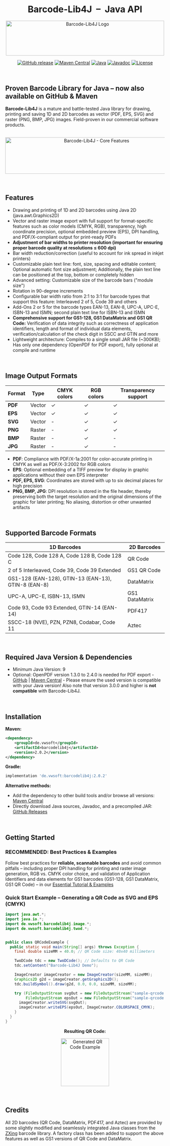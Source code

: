<h1 align="center">Barcode-Lib4J &nbsp;&ndash;&nbsp; Java API</h1>
<div align="center">
  <img width="500" height="110" src="https://github.com/user-attachments/assets/ec774370-63be-4db3-9cb4-e6561918a807" alt="Barcode-Lib4J Logo">

  [![GitHub release](https://img.shields.io/github/release/vws-java/Barcode-Lib4J.svg)](https://github.com/vws-java/Barcode-Lib4J/releases)
  [![Maven Central](https://img.shields.io/maven-central/v/de.vwsoft/barcodelib4j.svg)](https://central.sonatype.com/artifact/de.vwsoft/barcodelib4j)
  [![Java](https://img.shields.io/badge/Java-9%2B-blue.svg)](https://www.oracle.com/java/)
  [![Javadoc](https://img.shields.io/badge/Javadoc-API%20Docs-blue.svg)](https://www.vw-software.com/barcode-lib4j-docs/index.html)
  [![License](https://img.shields.io/badge/License-Apache%202.0-blue.svg)](https://opensource.org/licenses/Apache-2.0)

</div>
<br>

## Proven Barcode Library for Java &ndash; now also available on GitHub & Maven
**Barcode-Lib4J** is a mature and battle-tested Java library for drawing, printing and saving 1D and 2D barcodes as vector (PDF, EPS, SVG) and raster (PNG, BMP, JPG) images. Field-proven in our commercial software products.

<br>
<div align="center">
  <img width="780" height="160" style="width:35.1rem;height:7.2rem" src="https://github.com/user-attachments/assets/83189a55-22ff-46d5-88b4-e7f2d6f13ee3" alt="Barcode-Lib4J - Core Features">
</div>
<br>
<br>

## Features
- Drawing and printing of 1D and 2D barcodes using Java 2D (java.awt.Graphics2D)
- Vector and raster image export with full support for format-specific features such as color models (CMYK, RGB), transparency, high coordinate precision, optional embedded preview (EPS), DPI handling, and PDF/X-compliant output for print-ready PDFs
- **Adjustment of bar widths to printer resolution (important for ensuring proper barcode quality at resolutions ≤ 600 dpi)**
- Bar width reduction/correction (useful to account for ink spread in inkjet printers)
- Customizable plain text line: font, size, spacing and editable content; Optional automatic font size adjustment; Additionally, the plain text line can be positioned at the top, bottom or completely hidden
- Advanced setting: Customizable size of the barcode bars ("module size")
- Rotation in 90-degree increments
- Configurable bar width ratio from 2:1 to 3:1 for barcode types that support this feature: Interleaved 2 of 5, Code 39 and others
- Add-Ons 2 or 5 for the barcode types EAN-13, EAN-8, UPC-A, UPC-E, ISBN-13 and ISMN; second plain text line for ISBN-13 and ISMN
- **Comprehensive support for GS1-128, GS1 DataMatrix and GS1 QR Code:** Verification of data integrity such as correctness of application identifiers, length and format of individual data elements, verification/calculation of the check digit in SSCC and GTIN and more
- Lightweight architecture: Compiles to a single small JAR file (~300KB); Has only one dependency (OpenPDF for PDF export), fully optional at compile and runtime
<br>

## Image Output Formats
| Format | Type | CMYK colors | RGB colors | Transparency support |
|--------|---------------|------|-----|---------------------------|
| **PDF** | Vector | ✓ | ✓ | ✓ |
| **EPS** | Vector | ✓ | ✓ | ✓ |
| **SVG** | Vector | - | ✓ | ✓ |
| **PNG** | Raster | - | ✓ | ✓ |
| **BMP** | Raster | - | ✓ | - |
| **JPG** | Raster | - | ✓ | - |
- **PDF**: Compliance with PDF/X-1a:2001 for color-accurate printing in CMYK as well as PDF/X-3:2002 for RGB colors
- **EPS**: Optional embedding of a TIFF preview for display in graphic applications without their own EPS interpreter
- **PDF, EPS, SVG**: Coordinates are stored with up to six decimal places for high precision
- **PNG, BMP, JPG**: DPI resolution is stored in the file header, thereby preserving both the target resolution and the original dimensions of the graphic for later printing; No aliasing, distortion or other unwanted artifacts
<br>

## Supported Barcode Formats
| 1D Barcodes | 2D Barcodes |
|-------------|-------------|
| Code 128, Code 128 A, Code 128 B, Code 128 C | QR Code |
| 2 of 5 Interleaved, Code 39, Code 39 Extended | GS1 QR Code |
| GS1-128 (EAN-128), GTIN-13 (EAN-13), GTIN-8 (EAN-8) | DataMatrix |
| UPC-A, UPC-E, ISBN-13, ISMN | GS1 DataMatrix |
| Code 93, Code 93 Extended, GTIN-14 (EAN-14) | PDF417 |
| SSCC-18 (NVE), PZN, PZN8, Codabar, Code 11 | Aztec |
<br>

## Required Java Version & Dependencies
- Minimum Java Version: 9
- Optional: OpenPDF version 1.3.0 to 2.4.0 is needed for PDF export - [GitHub](https://github.com/LibrePDF/OpenPDF) | [Maven Central](https://central.sonatype.com/artifact/com.github.librepdf/openpdf) - Please ensure the used version is compatible with your Java version! Also note that version 3.0.0 and higher is **not compatible** with Barcode-Lib4J.
<br>

## Installation
**Maven:**
```xml
<dependency>
    <groupId>de.vwsoft</groupId>
    <artifactId>barcodelib4j</artifactId>
    <version>2.0.2</version>
</dependency>
```
**Gradle:**
```gradle
implementation 'de.vwsoft:barcodelib4j:2.0.2'
```
**Alternative methods:**
- Add the dependency to other build tools and/or browse all versions: [Maven Central](https://central.sonatype.com/artifact/de.vwsoft/barcodelib4j)
- Directly download Java sources, Javadoc, and a precompiled JAR: [GitHub Releases](../../releases)

<br>

## Getting Started
### RECOMMENDED: Best Practices & Examples
Follow best practices for **reliable, scannable barcodes** and avoid common pitfalls &ndash; including proper DPI handling for printing and raster image generation, RGB vs. CMYK color choice, and validation of Application Identifiers and data elements for GS1 barcodes (GS1-128, GS1 DataMatrix, GS1 QR Code) &ndash; in our [Essential Tutorial & Examples](https://www.vw-software.com/java-barcode-library/#get-started)

### Quick Start Example &ndash; Generating a QR Code as SVG and EPS (CMYK)
```java
import java.awt.*;
import java.io.*;
import de.vwsoft.barcodelib4j.image.*;
import de.vwsoft.barcodelib4j.twod.*;


public class QRCodeExample {
  public static void main(String[] args) throws Exception {
    final double sizeMM = 40.0; // QR Code size: 40x40 millimeters

    TwoDCode tdc = new TwoDCode(); // Defaults to QR Code
    tdc.setContent("Barcode-Lib4J Demo");

    ImageCreator imageCreator = new ImageCreator(sizeMM, sizeMM);
    Graphics2D g2d = imageCreator.getGraphics2D();
    tdc.buildSymbol().draw(g2d, 0.0, 0.0, sizeMM, sizeMM);

    try (FileOutputStream svgOut = new FileOutputStream("sample-qrcode.svg");
         FileOutputStream epsOut = new FileOutputStream("sample-qrcode.eps")) {
      imageCreator.writeSVG(svgOut);
      imageCreator.writeEPS(epsOut, ImageCreator.COLORSPACE_CMYK);
    }
  }
}
```
<div align="center">
  <p><strong>Resulting QR Code:</strong></p>
  <img width="567" height="567" style="width:40mm;height:40mm" src="https://github.com/user-attachments/assets/1916ab09-4004-4ef2-bc27-135263d3cc87" alt="Generated QR Code Example">
</div>

<br>
<br>

## Credits
All 2D barcodes (QR Code, DataMatrix, PDF417, and Aztec) are provided by some slightly modified and seamlessly integrated Java classes from the [ZXing](https://github.com/zxing/zxing) barcode library. A factory class has been added to support the above features as well as GS1 versions of QR Code and DataMatrix.
